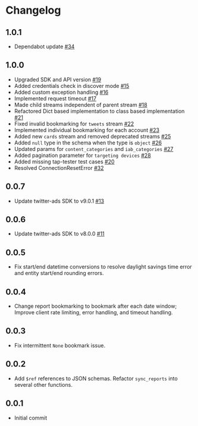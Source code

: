# Changelog

## 1.0.1
  * Dependabot update [#34](https://github.com/singer-io/tap-twitter-ads/pull/34)

## 1.0.0
  * Upgraded SDK and API version [#19](https://github.com/singer-io/tap-twitter-ads/pull/19)
  * Added credentials check in discover mode [#15](https://github.com/singer-io/tap-twitter-ads/pull/15)
  * Added custom exception handling [#16](https://github.com/singer-io/tap-twitter-ads/pull/16)
  * Implemented request timeout [#17](https://github.com/singer-io/tap-twitter-ads/pull/17)
  * Made child streams independent of parent stream [#18](https://github.com/singer-io/tap-twitter-ads/pull/18)
  * Refactored Dict based implementation to class based implementation [#21](https://github.com/singer-io/tap-twitter-ads/pull/21)
  * Fixed invalid bookmarking for `tweets` stream [#22](https://github.com/singer-io/tap-twitter-ads/pull/22)
  * Implemented individual bookmarking for each account [#23](https://github.com/singer-io/tap-twitter-ads/pull/23)
  * Added new `cards` stream and removed deprecated streams [#25](https://github.com/singer-io/tap-twitter-ads/pull/25)
  * Added `null` type in the schema when the type is `object` [#26](https://github.com/singer-io/tap-twitter-ads/pull/26)
  * Updated params for `content_categories` and `iab_categories` [#27](https://github.com/singer-io/tap-twitter-ads/pull/27)
  * Added pagination parameter for `targeting devices` [#28](https://github.com/singer-io/tap-twitter-ads/pull/28)
  * Added missing tap-tester test cases [#20](https://github.com/singer-io/tap-twitter-ads/pull/20)
  * Resolved ConnectionResetError [#32](https://github.com/singer-io/tap-twitter-ads/pull/32)
  
## 0.0.7
  * Update twitter-ads SDK to v9.0.1 [#13](https://github.com/singer-io/tap-twitter-ads/pull/13)

## 0.0.6
  * Update twitter-ads SDK to v8.0.0 [#11](https://github.com/singer-io/tap-twitter-ads/pull/11)

## 0.0.5
  * Fix start/end datetime conversions to resolve daylight savings time error and entity start/end rounding errors.

## 0.0.4
  * Change report bookmarking to bookmark after each date window; Improve client rate limiting, error handling, and timeout handling.

## 0.0.3
  * Fix intermittent `None` bookmark issue.

## 0.0.2
  * Add `$ref` references to JSON schemas. Refactor `sync_reports` into several other functions.

## 0.0.1
  * Initial commit